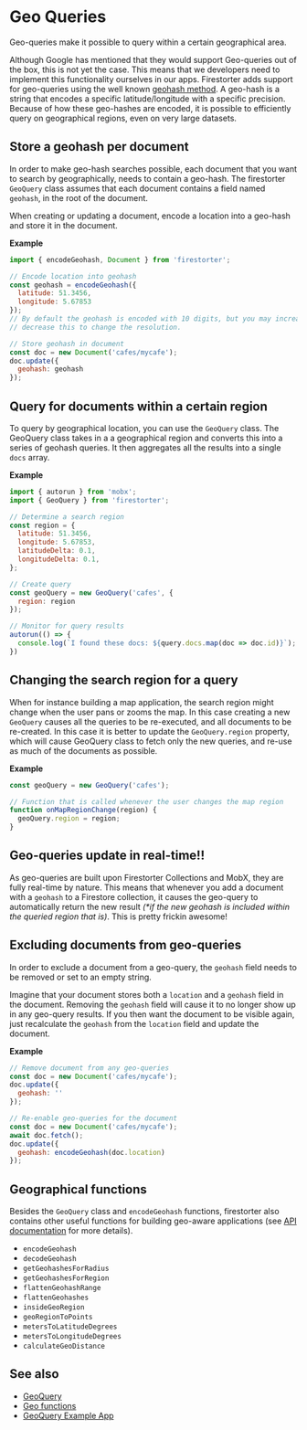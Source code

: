 # Geo Queries

Geo-queries make it possible to query within a certain geographical area.

Although Google has mentioned that they would support Geo-queries out of the
box, this is not yet the case. This means that we developers need to implement
this functionality ourselves in our apps. Firestorter adds support for geo-queries
using the well known [geohash method](https://en.wikipedia.org/wiki/Geohash). A geo-hash is a string that encodes a specific latitude/longitude with a specific precision. Because of how these geo-hashes are encoded, it is possible to efficiently query on geographical regions, even on very large datasets.

## Store a geohash per document

In order to make geo-hash searches possible, each document that you want to search by geographically, needs to contain a geo-hash. The firestorter `GeoQuery` class assumes that each document contains a field named `geohash`, in the root of the document.

When creating or updating a document, encode a location into a geo-hash and store it in the document.

**Example**
```js
import { encodeGeohash, Document } from 'firestorter';

// Encode location into geohash
const geohash = encodeGeohash({
  latitude: 51.3456,
  longitude: 5.67853
});
// By default the geohash is encoded with 10 digits, but you may increase or
// decrease this to change the resolution.

// Store geohash in document
const doc = new Document('cafes/mycafe');
doc.update({
  geohash: geohash
});
```

## Query for documents within a certain region

To query by geographical location, you can use the `GeoQuery` class. The
GeoQuery class takes in a a geographical region and converts this into a 
series of geohash queries. It then aggregates all the results into a single
`docs` array.

**Example**
```js
import { autorun } from 'mobx';
import { GeoQuery } from 'firestorter';

// Determine a search region
const region = {
  latitude: 51.3456,
  longitude: 5.67853,
  latitudeDelta: 0.1,
  longitudeDelta: 0.1,
};

// Create query
const geoQuery = new GeoQuery('cafes', {
  region: region
});

// Monitor for query results
autorun(() => {
  console.log(`I found these docs: ${query.docs.map(doc => doc.id)}`);
})
```

## Changing the search region for a query

When for instance building a map application, the search region might change when the user pans or zooms the map. In this case creating a new `GeoQuery` causes all the queries to be re-executed, and all documents to be re-created. In this case it is better to update the `GeoQuery.region` property, which will cause GeoQuery class to fetch only the new queries, and re-use as much of the documents as possible.

**Example**

```js
const geoQuery = new GeoQuery('cafes');

// Function that is called whenever the user changes the map region
function onMapRegionChange(region) {
  geoQuery.region = region;
}
```

## Geo-queries update in real-time!!

As geo-queries are built upon Firestorter Collections and MobX, they are fully real-time by nature. This means that whenever you add a document with a `geohash` to a Firestore collection, it causes the geo-query to automatically return the new result *(\*if the new geohash is included within the queried region that is)*. This is pretty frickin awesome!

## Excluding documents from geo-queries

In order to exclude a document from a geo-query, the `geohash` field needs to be removed or set to an empty string.

Imagine that your document stores both a `location` and a `geohash` field in the document. Removing the `geohash` field will cause it to no longer show up in any geo-query results. If you then want the document to be visible again, just recalculate the `geohash` from the `location` field and update the document.

**Example**

```js
// Remove document from any geo-queries
const doc = new Document('cafes/mycafe');
doc.update({
  geohash: ''
});

// Re-enable geo-queries for the document
const doc = new Document('cafes/mycafe');
await doc.fetch();
doc.update({
  geohash: encodeGeohash(doc.location)
});
```

## Geographical functions

Besides the `GeoQuery` class and `encodeGeohash` functions, firestorter also contains other useful functions for building geo-aware applications (see [API documentation](./api/API.md) for more details).

- `encodeGeohash`
- `decodeGeohash`
- `getGeohashesForRadius`
- `getGeohashesForRegion`
- `flattenGeohashRange`
- `flattenGeohashes`
- `insideGeoRegion`
- `geoRegionToPoints`
- `metersToLatitudeDegrees`
- `metersToLongitudeDegrees`
- `calculateGeoDistance`


## See also

- [GeoQuery](./api/GeoQuery.md)
- [Geo functions](./api/GeoFunctions.md)
- [GeoQuery Example App](https://github.com/IjzerenHein/firestorter/blob/main/examples/geoquery/src)
